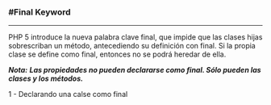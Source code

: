 ### \#Final Keyword

---

PHP 5 introduce la nueva palabra clave final, que impide que las clases hijas sobrescriban un método, 
antecediendo su definición con final. Si la propia clase se define como final, entonces no se podrá heredar de ella.

**_Nota:_**
***Las propiedades no pueden declararse como final. Sólo pueden las clases y los métodos.***

1 - Declarando una calse como final 
